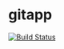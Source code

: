 # gitapp
[![Build Status](https://dev.azure.com/tushardamanibls/AgileProject/_apis/build/status/Mayank7863.gitapp?branchName=master)](https://dev.azure.com/tushardamanibls/AgileProject/_build/latest?definitionId=21&branchName=master)
